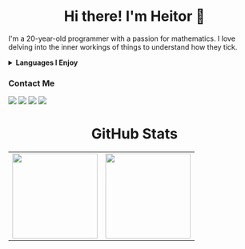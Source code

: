 <h1 align="center">Hi there! I'm Heitor 👋</h1>

I'm a 20-year-old programmer with a passion for mathematics. I love delving into the inner workings of things to understand how they tick.

<details>
  <summary><b>Languages I Enjoy</b></summary>

  ![C](https://img.shields.io/badge/C-333333?style=for-the-badge&logo=c)
  ![C++](https://img.shields.io/badge/C++-333333?style=for-the-badge&logo=c%2B%2B)
  ![Rust](https://img.shields.io/badge/Rust-333333?style=for-the-badge&logo=rust)
  ![Go](https://img.shields.io/badge/Go-333333?style=for-the-badge&logo=go)
</details>

<h3>Contact Me</h2>

<a href="https://x.com/heiytor" alt="Twitter"><img src="https://img.shields.io/badge/--333333?style=flat&logo=x&link=https://x.com/heiytor"/></a>
<a href="mailto:heitor.danilo@icloud.com"><img src="https://img.shields.io/badge/-Email-333333?style=flat&logo=icloud&link=mailto:heitor.danilo@icloud.com" /></a>
<a href="https://discord.gg/heiytor" alt="Discord"><img src="https://img.shields.io/badge/-Discord-333333?style=flat&logo=discord&link=https://discord.gg/heiytor"/></a>
<a href="https://www.linkedin.com/in/heitor-danilo-3166a4229/" alt="LinkedIn"><img src="https://img.shields.io/badge/-Linkedin-333333?style=flat&logo=Linkedin&link=https://www.linkedin.com/in/heitor-danilo-3166a4229/"/></a>
  
<h1 align="center">GitHub Stats</h1>

<div align="center">
  <table style="margin: 0 auto;">
    <tr>
      <td>
        <img height="170px" src="https://github-readme-streak-stats.herokuapp.com/?user=heiytor&theme=react&hide_border=true"/>
      </td>
      <td>
        <img height="170px" src="https://github-readme-stats.vercel.app/api/top-langs/?username=heiytor&layout=compact&theme=react&count_private=true&hide_border=true"/>
      </td>
    </tr>
  </table>
</div>
